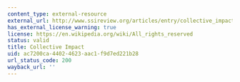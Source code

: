 ```yaml
---
content_type: external-resource
external_url: http://www.ssireview.org/articles/entry/collective_impact
has_external_license_warning: true
license: https://en.wikipedia.org/wiki/All_rights_reserved
status: valid
title: Collective Impact
uid: ac7200ca-4402-4623-aac1-f9d7ed221b28
url_status_code: 200
wayback_url: ''
---
```

